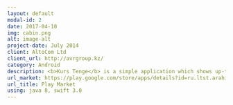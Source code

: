 ```yaml
---
layout: default
modal-id: 2
date: 2017-04-10
img: cabin.png
alt: image-alt
project-date: July 2014
client: AltoCom Ltd
client_url: http://avrgroup.kz/
category: Android
description: <b>Kurs Tenge</b> is a simple application which shows up-to-the-minute exchange rates, historical charts and includes a rates calculator. This app was the first application which I shipped to the market. <h4>Technical description.</h4> This application was written in 1 day as part of companys internal hackathon. It parses rss feed(in xml) provided by api , writes new rates to file and finally present them to user. At the time when I was developing this app I had no idea that magical tools like reactive programming(rxJava) and retrofit with GSONs are exist(forgive me this please I was early-junior), but I remember that I tried to follow MVC pattern. So, an activity is my controller, rates are models and views are fragments. To show smooth history rates diagram all calculations are done in AsynkTask(now I know that there are better ways for this). 
url_market: https://play.google.com/store/apps/details?id=ru.ltst.arahis
url_title: Play Market
using: java 8, swift 3.0
---
```


